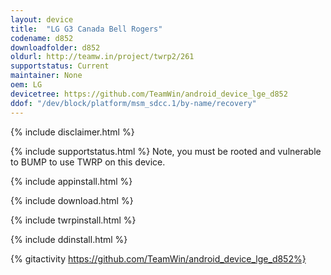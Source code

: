 ```yaml
---
layout: device
title:  "LG G3 Canada Bell Rogers"
codename: d852
downloadfolder: d852
oldurl: http://teamw.in/project/twrp2/261
supportstatus: Current
maintainer: None
oem: LG
devicetree: https://github.com/TeamWin/android_device_lge_d852
ddof: "/dev/block/platform/msm_sdcc.1/by-name/recovery"
---
```


{% include disclaimer.html %}

{% include supportstatus.html %}
Note, you must be rooted and vulnerable to BUMP to use TWRP on this device.

{% include appinstall.html %}

{% include download.html %}

{% include twrpinstall.html %}

{% include ddinstall.html %}

{% gitactivity  https://github.com/TeamWin/android_device_lge_d852%}

